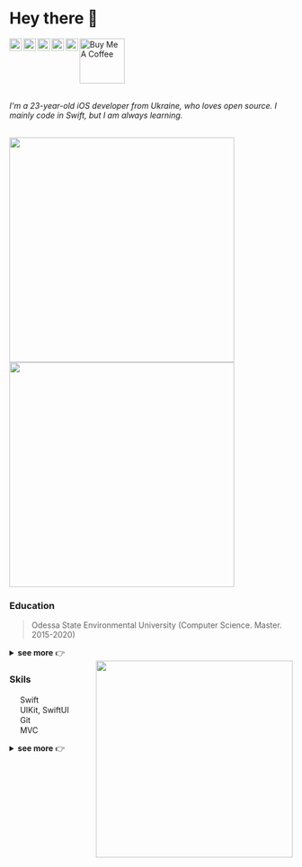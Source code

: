 # Hey there 👋

<a href="https://t.me/obrienser/">
  <img align="left" alt="Telegram" width="22px" src="https://user-images.githubusercontent.com/50111192/124474147-d99b2600-dda8-11eb-80db-bc3bdd3efef4.png" />
</a>
<a href="mailto:obrienser@gmail.com">
  <img align="left" alt="Email" width="22px" src="https://user-images.githubusercontent.com/50111192/124474775-9ab9a000-dda9-11eb-873c-b61af90459d4.png" />
</a>
<a href="https://twitter.com/ser_maslennikov/">
  <img align="left" alt="Twitter" width="22px" src="https://raw.githubusercontent.com/peterthehan/peterthehan/master/assets/twitter.svg" />
</a>
<a href="https://linkedin.com/in/obrienser/">
  <img align="left" alt="LinkedIN" width="22px" src="https://raw.githubusercontent.com/peterthehan/peterthehan/master/assets/linkedin.svg" />
</a>
<a href="https://facebook.com/obrienser/">
  <img align="left" alt="Facebook" width="22px" src="https://user-images.githubusercontent.com/50111192/124475263-2df2d580-ddaa-11eb-8c77-fe58223f5360.png" />
</a>
<a href="https://www.buymeacoffee.com/obrienser">
  <img src="https://cdn.buymeacoffee.com/buttons/v2/default-yellow.png" alt="Buy Me A Coffee" width="80">
</a>
<br><br>

*I'm a 23-year-old iOS developer from Ukraine, who loves open source. I mainly code in Swift, but I am always learning.*

<br>
<img src ="https://github-readme-stats.vercel.app/api?username=obrienser&&show_icons=true" width="400" />
<img src ="https://github-readme-stats.vercel.app/api/top-langs/?username=obrienser&layout=compact" width="400" />
           
### Education
>Odessa State Environmental University (Computer Science. Master. 2015-2020)
<details>
  <summary><b>see more</b> 👉</summary>
  
- Stanford University, CS193p (on YouTube)
- Harvard University, CS50 (on YouTube)
  
</details>

<img align="right" src="/image03.gif" width="350" />

### Skils
<img src="https://user-images.githubusercontent.com/50111192/125415839-7ae279bc-11f5-4384-903e-136f46b359b2.png" width="15" /> Swift<br>
<img src="https://user-images.githubusercontent.com/50111192/125574068-0c4e0121-8701-43b1-9ef5-5c44089e1ad1.png" width="15" /> UIKit, SwiftUI<br>
<img src="https://user-images.githubusercontent.com/50111192/125415311-9717d980-3851-4b00-8113-a985a31f3326.png" width="15" /> Git<br>
<img src="https://user-images.githubusercontent.com/50111192/125574299-66e447c2-f112-484a-8a26-cd747006749e.png" width="15" /> MVC<br>

<details>
  <summary><b>see more</b> 👉</summary>
  <img src="https://user-images.githubusercontent.com/50111192/125574379-8f9959cd-be4a-4e53-8578-07b0ba8ac91c.png" width="15" /> Python<br>
  <img src="https://user-images.githubusercontent.com/50111192/125574599-a1ebde35-c7e1-4c6b-a7f0-666901eaed16.png" width="15" /> HTML, <img src="https://user-images.githubusercontent.com/50111192/125575085-d4dbd75a-a7e2-477a-a1f1-9e405311f406.png" width="15" /> CSS, <img src="https://user-images.githubusercontent.com/50111192/125575271-78b9b9ac-03a7-4cf2-870c-524780684083.png" width="15" /> JS<br>
  <img src="https://user-images.githubusercontent.com/50111192/125575869-4771439e-85e4-42a9-86f4-5fa568418751.png" width="15" /> PHP<br>
</details>
